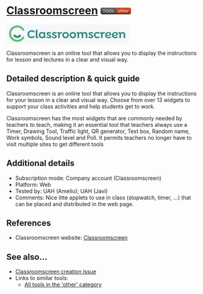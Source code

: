 # [Classroomscreen](https://classroomscreen.com/)  [<img src="images/other.png" align="bottom">](https://github.com/e-CLOSE/Toolbox/issues?q=label%3A01_TOOL+label%3Aother)

[<img src="images/Classroomscreen.png" align="bottom" height="50" alt="Classroomscreen Logo">](https://classroomscreen.com/)

Classroomscreen is an online tool that allows you to display the instructions for lesson and lectures in a clear and visual way.

## Detailed description & quick guide

Classroomscreen is an online tool that allows you to display the instructions for your lesson in a clear and visual way. Choose from over 13 widgets to support your class activities and help students get to work.

Classroomscreen has the most widgets that are commonly needed by teachers to teach, making it an essential tool that teachers always use a Timer, Drawing Tool, Traffic light, QR generator, Text box, Random name, Work symbols, Sound level and Poll. It permits teachers no longer have to visit multiple sites to get different tools

## Additional details

- Subscription mode: Company account (Classroomscreen)
- Platform: Web
- Tested by: UAH (Amelio); UAH (Javi)
- Comments: Nice litte applets to use in class (stopwatch, timer, ...) that can be placed and distributed in the web page.


## References

- Classroomscreen website: [Classroomscreen](https://classroomscreen.com/)


## See also...

- [Classroomscreen creation issue](https://github.com/e-CLOSE/Toolbox/issues/113)
- Links to similar tools:
  - [All tools in the 'other' category](https://github.com/e-CLOSE/Toolbox/issues?q=label%3A01_TOOL+label%3Aother)
